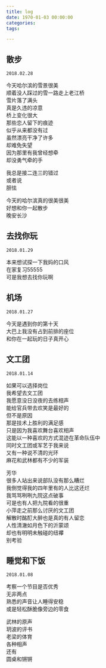 ```yaml
---
title: log
date: 1970-01-03 00:00:00
categories:
tags:

---
```


## 散步

`2018.02.28`

今天哈尔滨的雪景很美  
顺着没人踩过的雪一路走上老江桥  
雪片落了满头  
真是久违的凉意  
桥上变化很大  
那些恋人留下的痕迹  
似乎从来都没有过  
虽然漂亮干净了许多  
却难免失望  
因为那里有我曾经想牵  
却没勇气牵的手  

我总是接二连三的错过  
或者说  
胆怯  

今天的哈尔滨真的很美很美  
好想和你一起散步  
晚安长沙  


## 去找你玩

`2018.01.29`

本来想试探一下我妈的口风  
在家复习55555  
可是我想去找你玩啊  


## 机场  

`2018.01.27`  


今天是遇到你的第十天  
大巴上我没有占到前排的座位  
和你在一起玩的日子真开心  


## 文工团  

`2018.01.14`  

如果可以选择岗位  
我希望去文工团  
我愿意没日没夜的去练相声  
能给官兵带去欢笑是最好的  
但不是原因  
那是技术上胜利的满足感  
只是因为我喜欢舞台喜欢相声  
这能以一种喜欢的方式混迹在革命队伍中  
同时文工团或军艺于我来说  
又有一种说不清的光环  
麻花和武林都有不少的军装  

芳华  
很多人站出来说部队没有那么糟烂  
我倒觉得我的四年里有的人比这还烂  
我骂骂咧咧九院这点破事  
可是也有人把九院看的很重  
小萍走之前那么讨厌的文工团  
解散时酩酊大醉也是真的有人留恋  
人性清澈如月色下的沂蒙颂  
却也有明明未触碰的纽襻  
别考验  

## 睡觉和下饭  

`2018.01.08`  

考察一个节目是否优秀  
无非两点  
熟悉的声音让人睡得安稳  
或是轻松酥脆像旁边的零食  

武林的原声  
玥波的评书  
老梁的体育  
各种相声  
还有  
圆桌和锵锵   